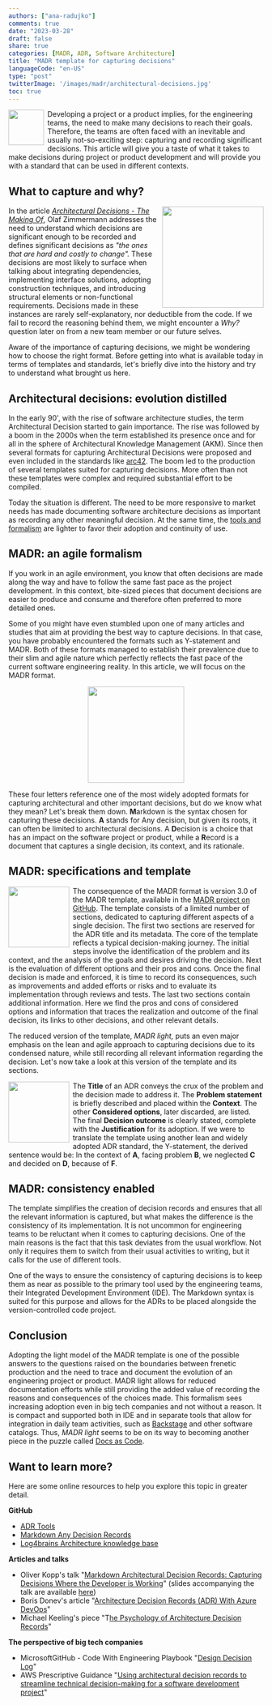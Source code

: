 ```yaml
---
authors: ["ana-radujko"]
comments: true
date: "2023-03-28"
draft: false
share: true
categories: [MADR, ADR, Software Architecture]
title: "MADR template for capturing decisions"
languageCode: "en-US"
type: "post"
twitterImage: '/images/madr/architectural-decisions.jpg'
toc: true
---
```



<img align="left" src="https://github.com/facile-it/facile-it.github.io/blob/source/static/images/madr/crossr.jpg?raw=true" style="width:70px; margin-right: 0.5em" />

Developing a project or a product implies, for the engineering teams, the need to make many decisions to reach their goals. Therefore, the teams are often faced with an inevitable and usually not-so-exciting step: capturing and recording significant decisions. This article will give you a taste of what it takes to make decisions during project or product development and will provide you with a standard that can be used in different contexts.

What to capture and why?
------------------------

<img align="right" src="https://github.com/facile-it/facile-it.github.io/blob/source/static/images/madr/list.png?raw=true" style="width:200px; margin-left: 0.5em" />

In the article [*Architectural Decisions - The Making Of*](https://ozimmer.ch/practices/2020/04/27/ArchitectureDecisionMaking.html "https://ozimmer.ch/practices/2020/04/27/ArchitectureDecisionMaking.html"), Olaf Zimmermann addresses the need to understand which decisions are significant enough to be recorded and defines significant decisions as *"*the ones that are hard and costly to change"*.* These decisions are most likely to surface when talking about integrating dependencies, implementing interface solutions, adopting construction techniques, and introducing structural elements or non-functional requirements. Decisions made in these instances are rarely self-explanatory, nor deductible from the code. If we fail to record the reasoning behind them, we might encounter a *Why?* question later on from a new team member or our future selves.

Aware of the importance of capturing decisions, we might be wondering how to choose the right format. Before getting into what is available today in terms of templates and standards, let's briefly dive into the history and try to understand what brought us here.

Architectural decisions: evolution distilled
--------------------------------------------

In the early 90', with the rise of software architecture studies, the term Architectural Decision started to gain importance. The rise was followed by a boom in the 2000s when the term established its presence once and for all in the sphere of Architectural Knowledge Management (AKM). Since then several formats for capturing Architectural Decisions were proposed and even included in the standards like [arc42](https://arc42.org/examples "https://arc42.org/examples"). The boom led to the production of several templates suited for capturing decisions. More often than not these templates were complex and required substantial effort to be compiled.

Today the situation is different. The need to be more responsive to market needs has made documenting software architecture decisions as important as recording any other meaningful decision. At the same time, the [tools and formalism](https://adr.github.io/ "https://adr.github.io/") are lighter to favor their adoption and continuity of use.

MADR: an agile formalism
------------------------

If you work in an agile environment, you know that often decisions are made along the way and have to follow the same fast pace as the project development. In this context, bite-sized pieces that document decisions are easier to produce and consume and therefore often preferred to more detailed ones.

Some of you might have even stumbled upon one of many articles and studies that aim at providing the best way to capture decisions. In that case, you have probably encountered the formats such as Y-statement and MADR. Both of these formats managed to establish their prevalence due to their slim and agile nature which perfectly reflects the fast pace of the current software engineering reality. In this article, we will focus on the MADR format.

<p align="center">
<img src="https://github.com/facile-it/facile-it.github.io/blob/source/static/images/madr/madr.png?raw=true" style="width:190px;" />
</p>

These four letters reference one of the most widely adopted formats for capturing architectural and other important decisions, but do we know what they mean? Let's break them down. **M**arkdown is the syntax chosen for capturing these decisions. **A** stands for Any decision, but given its roots, it can often be limited to architectural decisions. A **D**ecision is a choice that has an impact on the software project or product, while a **R**ecord is a document that captures a single decision, its context, and its rationale.

MADR: specifications and template
---------------------------------

<img align="left" src="https://github.com/facile-it/facile-it.github.io/blob/source/static/images/madr/MADRlight_template1.png?raw=true" style="width:120px; margin-right: 0.5em" />

The consequence of  the MADR format is version 3.0 of the MADR template, available in the [MADR project on GitHub](https://github.com/adr/madr/blob/main/template/adr-template.md "https://github.com/adr/madr/blob/main/template/adr-template.md"). The template consists of a limited number of sections, dedicated to capturing different aspects of a single decision. The first two sections are reserved for the ADR title and its metadata. The core of the template reflects a typical decision-making journey. The initial steps involve the identification of the problem and its context, and the analysis of the goals and desires driving the decision. Next is the evaluation of different options and their pros and cons. Once the final decision is made and enforced, it is time to record its consequences, such as improvements and added efforts or risks and to evaluate its implementation through reviews and tests. The last two sections contain additional information. Here we find the pros and cons of considered options and information that traces the realization and outcome of the final decision, its links to other decisions, and other relevant details.

The reduced version of the template, *MADR light,* puts an even major emphasis on the lean and agile approach to capturing decisions due to its condensed nature, while still recording all relevant information regarding the decision.  Let's now take a look at this version of the template and its sections.

<img align="left" src="https://github.com/facile-it/facile-it.github.io/blob/source/static/images/madr/MADRlight_template.png?raw=true" style="width:120px; margin-right: 0.5em" />

The **Title** of an ADR conveys the crux of the problem and the decision made to address it. The **Problem statement** is briefly described and placed within the **Context**. The other **Considered options**, later discarded, are listed. The final **Decision outcome** is clearly stated, complete with the **Justification** for its adoption. If we were to translate the template using another lean and widely adopted ADR standard, the Y-statement, the derived sentence would be: In the context of **A**, facing problem **B**, we neglected **C** and decided on **D**, because of **F**.

MADR: consistency enabled
-------------------------

The template simplifies the creation of decision records and ensures that all the relevant information is captured, but what makes the difference is the consistency of its implementation. It is not uncommon for engineering teams to be reluctant when it comes to capturing decisions. One of the main reasons is the fact that this task deviates from the usual workflow. Not only it requires them to switch from their usual activities to writing, but it calls for the use of different tools.

One of the ways to ensure the consistency of capturing decisions is to keep them as near as possible to the primary tool used by the engineering teams, their Integrated Development Environment (IDE). The Markdown syntax is suited for this purpose and allows for the ADRs to be placed alongside the version-controlled code project.

Conclusion
----------

Adopting the light model of the MADR template is one of the possible answers to the questions raised on the boundaries between frenetic production and the need to trace and document the evolution of an engineering project or product. MADR light allows for reduced documentation efforts while still providing the added value of recording the reasons and consequences of the choices made. This formalism sees increasing adoption even in big tech companies and not without a reason. It is compact and supported both in IDE and in separate tools that allow for integration in daily team activities, such as [Backstage](https://backstage.io/ "https://backstage.io/") and other software catalogs. Thus, *MADR light* seems to be on its way to becoming another piece in the puzzle called [Docs as Code](https://www.writethedocs.org/guide/docs-as-code/ "https://www.writethedocs.org/guide/docs-as-code/").

Want to learn more?
-------------------

Here are some online resources to help you explore this topic in greater detail.

**GitHub**

-   [ADR Tools](https://github.com/npryce/adr-tools "https://github.com/npryce/adr-tools")
-   [Markdown Any Decision Records](https://adr.github.io/madr/ "https://adr.github.io/madr/")
-   [Log4brains Architecture knowledge base](https://github.com/thomvaill/log4brains "https://github.com/thomvaill/log4brains")

**Articles and talks**

-   Oliver Kopp's talk "[Markdown Architectural Decision Records: Capturing Decisions Where the Developer is Working](https://www.youtube.com/watch?v=t04uboZ9Lks "https://www.youtube.com/watch?v=t04uboZ9Lks")" (slides accompanying the talk are available [here](https://speakerdeck.com/koppor/markdown-architecturaldecisionrecords-capturing-decisions-where-the-developer-is-working "https://speakerdeck.com/koppor/markdown-architecturaldecisionrecords-capturing-decisions-where-the-developer-is-working"))
-   Boris Donev's article "[Architecture Decision Records (ADR) With Azure DevOps](https://medium.com/nerd-for-tech/architecture-decision-records-adr-with-azure-devops-3f0c9edeb85b "https://medium.com/nerd-for-tech/architecture-decision-records-adr-with-azure-devops-3f0c9edeb85b")"
-   Michael Keeling's piece "T[he Psychology of Architecture Decision Records](https://ieeexplore.ieee.org/document/9928205 "https://ieeexplore.ieee.org/document/9928205")"

**The perspective of big tech companies**

-   MicrosoftGitHub - Code With Engineering Playbook "[Design Decision Log](https://microsoft.github.io/code-with-engineering-playbook/design/design-reviews/decision-log/ "https://microsoft.github.io/code-with-engineering-playbook/design/design-reviews/decision-log/")"
-   AWS Prescriptive Guidance "[Using architectural decision records to streamline technical decision-making for a software development project](https://docs.aws.amazon.com/pdfs/prescriptive-guidance/latest/architectural-decision-records/architectural-decision-records.pdf "https://docs.aws.amazon.com/pdfs/prescriptive-guidance/latest/architectural-decision-records/architectural-decision-records.pdf")"

